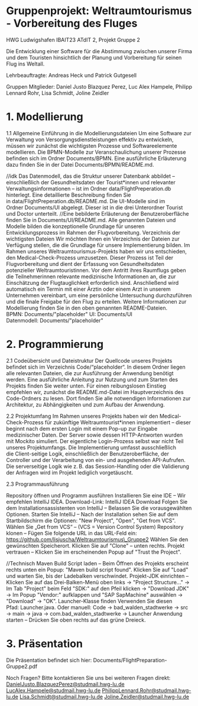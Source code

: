 # Gruppenprojekt: Weltraumtourismus - Vorbereitung des Fluges
HWG Ludwigshafen IBAIT23 ATdIT 2, Projekt Gruppe 2

Die Entwicklung einer Software für die Abstimmung zwischen unserer Firma und dem Touristen hinsichtlich der Planung und Vorbereitung für seinen Flug ins Weltall. 

Lehrbeauftragte: Andreas Heck und Patrick Gutgesell

Gruppen Mitglieder: Daniel Justo Blazquez Perez, Luc Alex Hampele, Philipp Lennard Rohr, Lisa Schmidt, Joline Zeidler

# 1. Modellierung
1.1 Allgemeine Einführung in die Modellierungsdateien
Um eine Software zur Verwaltung von Versorgungsdienstleistungen effektiv zu entwickeln, müssen wir zunächst die wichtigsten Prozesse und Softwareelemente modellieren.
Die BPMN-Modelle zur Veranschaulichung unserer Prozesse befinden sich im Ordner Documents/BPMN. Eine ausführliche Erläuterung dazu finden Sie in der Datei Documents/BPMN/README.md.

//idk
Das Datenmodell, das die Struktur unserer Datenbank abbildet – einschließlich der Gesundheitsdaten der Tourist*innen und relevanter Verwaltungsinformationen – ist im Ordner data/FlightPreperation.db hinterlegt. Eine detaillierte Beschreibung finden Sie in data/FlightPreperation.db/README.md.
Die UI-Modelle sind im Ordner Documents/UI abgelegt. Dieser ist in die drei Unterordner Tourist und Doctor unterteilt.
//Eine bebilderte Erläuterung der Benutzeroberfläche finden Sie in Documents/UI/README.md.
Alle genannten Dateien und Modelle bilden die konzeptionelle Grundlage für unseren Entwicklungsprozess im Rahmen der Flugvorbereitung.
Verzeichnis der wichtigsten Dateien
Wir möchten Ihnen ein Verzeichnis der Dateien zur Verfügung stellen, die die Grundlage für unsere Implementierung bilden. Im Rahmen unseres Weltraumtourismus-Projekts haben wir uns entschieden, den Medical-Check-Prozess umzusetzen. Dieser Prozess ist Teil der Flugvorbereitung und dient der Erfassung von Gesundheitsdaten potenzieller Weltraumtouristinnen. Vor dem Antritt ihres Raumflugs geben die Teilnehmerinnen relevante medizinische Informationen an, die zur Einschätzung der Flugtauglichkeit erforderlich sind. Anschließend wird automatisch ein Termin mit einer Ärztin oder einem Arzt in unserem Unternehmen vereinbart, um eine persönliche Untersuchung durchzuführen und die finale Freigabe für den Flug zu erteilen. Weitere Informationen zur Modellierung finden Sie in den oben genannten README-Dateien.
BPMN: Documents/"placeholder"
UI: Documents/UI
Datenmodell: Documents/"placeholder"

# 2. Programmierung
2.1 Codeübersicht und Dateistruktur
Der Quellcode unseres Projekts befindet sich im Verzeichnis Code/“placeholder“.
In diesem Ordner liegen alle relevanten Dateien, die zur Ausführung der Anwendung benötigt werden. Eine ausführliche Anleitung zur Nutzung und zum Starten des Projekts finden Sie weiter unten.
Für einen reibungslosen Einstieg empfehlen wir, zunächst die README.md-Datei im Hauptverzeichnis des Code-Ordners zu lesen. Dort finden Sie alle notwendigen Informationen zur Architektur, zu Abhängigkeiten und zum 
Aufbau der Anwendung.

2.2 Projektumfang
Im Rahmen unseres Projekts haben wir den Medical-Check-Prozess für zukünftige Weltraumtourist*innen implementiert – dieser beginnt nach dem ersten Login mit einem Pop-up zur Eingabe medizinischer Daten. Der Server sowie dessen HTTP-Antworten wurden mit Mockito simuliert. Der eigentliche Login-Prozess selbst war nicht Teil unseres Projektumfangs.
Die Implementierung umfasst ausschließlich die Client-seitige Logik, einschließlich der Benutzeroberfläche, der Controller und der Verarbeitung von ein- und ausgehenden API-Aufrufen. Die serverseitige Logik wie z. B. das Session-Handling oder die Validierung der Anfragen wird im Projekt lediglich vorgetäuscht.

2.3 Programmausführung

Repository öffnen und Programm ausführen
Installieren Sie eine IDE – Wir empfehlen IntelliJ IDEA.
Download-Link: IntelliJ IDEA Download
Folgen Sie dem Installationsassistenten von IntelliJ – Belassen Sie die vorausgewählten Optionen.
Starten Sie IntelliJ – Nach der Installation sehen Sie auf dem Startbildschirm die Optionen: "New Project", "Open", "Get from VCS".
Wählen Sie „Get from VCS“ – (VCS = Version Control System)
Repository klonen – Fügen Sie folgende URL in das URL-Feld ein:
https://github.com/lisjuscha/Weltraumtourismus\_Gruppe2
Wählen Sie den gewünschten Speicherort.
Klicken Sie auf "Clone" – unten rechts.
Projekt vertrauen – Klicken Sie im erscheinenden Popup auf "Trust the Project".

//Technisch
Maven Build Script laden – Beim Öffnen des Projekts erscheint rechts unten ein Popup: "Maven build script found". Klicken Sie auf "Load" und warten Sie, bis der Ladebalken verschwindet.
Projekt-JDK einrichten –
Klicken Sie auf das Drei-Balken-Menü oben links → "Project Structure..." → Im Tab "Project" beim Feld "SDK:" auf den Pfeil klicken → "Download JDK" → Im Popup "Vendor:" aufklappen und "SAP SapMachine" auswählen → "Download" → "OK".
Launcher-Klasse finden
Verwenden Sie diesen Pfad: Launcher.java.
Oder manuell:
Code → bad\_walden\_stadtwerke → src → main → java → com.bad\_walden\_stadtwerke → Launcher
Anwendung starten – Drücken Sie oben rechts auf das grüne Dreieck.

# 3. Präsentation
Die Präsentation befindet sich hier:
Documents/FlightPreparation-Gruppe2.pdf

Noch Fragen?
Bitte kontaktieren Sie uns bei weiteren Fragen direkt:
DanielJusto.BlazquezPerez@studmail.hwg-lu.de
LucAlex.Hampele@studmail.hwg-lu.de
PhilippLennard.Rohr@studmail.hwg-lu.de
Lisa.Schmidt@studmail.hwg-lu.de
Joline.Zeidler@studmail.hwg-lu.de




